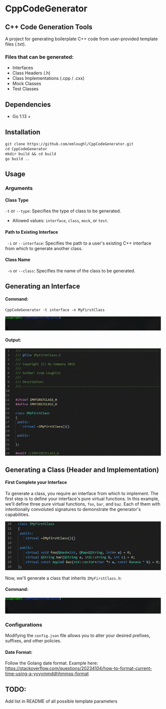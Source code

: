 # CppCodeGenerator
## C++ Code Generation Tools

A project for generating boilerplate C++ code from user-provided template files (.txt).

### Files that can be generated:
- Interfaces
- Class Headers (.h)
- Class Implementations (.cpp / .cxx)
- Mock Classes
- Test Classes

## Dependencies
- Go 1.13 +

## Installation
```
git clone https://github.com/emloughl/CppCodeGenerator.git
cd CppCodeGenerator
mkdir build && cd build
go build ..
```

## Usage
### Arguments
#### Class Type
` -t ` or `--type`: Specifies the type of class to be generated. 
 - Allowed values: `interface`, `class`, `mock`, or `test`.

#### Path to Existing Interface
` -i` or `--interface`: Specifies the path to a user's existing C++ interface from which to generate another class.

#### Class Name
` -n` or `--class`: Specifies the name of the class to be generated.

## Generating an Interface
#### Command:

```
CppCodeGenerator -t interface -n MyFirstClass
```
 ![Generating a new interface](documentation/readme_resources/01_new_interface.gif)
 
#### Output:
![Generated blank interface](documentation/readme_resources/02_generated_interface.GIF)

## Generating a Class (Header and Implementation)
#### First Complete your Interface
To generate a class, you require an interface from which to implement. The first step is to define your interface's pure virtual functions. In this example, we'll define three pure virtual functions, `foo`, `bar`, and `baz`. Each of them with intentionally convoluted signatures to demonstrate the generator's capabilities.

![Interface with completed pure virtual function definitions](documentation/readme_resources/03_completed_interface.gif)

Now, we'll generate a class that inherits `IMyFirstClass.h`:

#### Command:
 ![Generating a new class from an existing interface](documentation/readme_resources/04_new_class.gif)


### Configurations

Modifying the `config.json` file allows you to alter your desired prefixes, suffixes, and other policies.

#### Date Format: 
Follow the Golang date format. Example here: https://stackoverflow.com/questions/20234104/how-to-format-current-time-using-a-yyyymmddhhmmss-format

## TODO:
Add list in README of all possible template parameters
